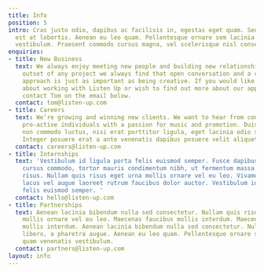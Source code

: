 ```yaml
---
title: Info
position: 5
intro: Cras justo odio, dapibus ac facilisis in, egestas eget quam. Sed posuere consectetur
  est at lobortis. Aenean eu leo quam. Pellentesque ornare sem lacinia quam venenatis
  vestibulum. Praesent commodo cursus magna, vel scelerisque nisl consectetur et.
enquiries:
- title: New Business
  text: We always enjoy meeting new people and building new relationships. At the
    outset of any project we always find that open conversation and a collaborative
    approach is just as important as being creative. If you would like to know more
    about working with Listen Up or wish to find out more about our approach, please
    contact Tom on the email below.
  contact: tom@listen-up.com
- title: Careers
  text: We’re growing and winning new clients. We want to hear from confident and
    pro-active individuals with a passion for music and promotion. Duis mollis, est
    non commodo luctus, nisi erat porttitor ligula, eget lacinia odio sem nec elit.
    Integer posuere erat a ante venenatis dapibus posuere velit aliquet.
  contact: careers@listen-up.com
- title: Internships
  text: 'Vestibulum id ligula porta felis euismod semper. Fusce dapibus, tellus ac
    cursus commodo, tortor mauris condimentum nibh, ut fermentum massa justo sit amet
    risus. Nullam quis risus eget urna mollis ornare vel eu leo. Vivamus sagittis
    lacus vel augue laoreet rutrum faucibus dolor auctor. Vestibulum id ligula porta
    felis euismod semper. '
  contact: hello@listen-up.com
- title: Partnerships
  text: Aenean lacinia bibendum nulla sed consectetur. Nullam quis risus eget urna
    mollis ornare vel eu leo. Maecenas faucibus mollis interdum. Maecenas faucibus
    mollis interdum. Aenean lacinia bibendum nulla sed consectetur. Nulla vitae elit
    libero, a pharetra augue. Aenean eu leo quam. Pellentesque ornare sem lacinia
    quam venenatis vestibulum.
  contact: partners@listen-up.com
layout: info
---
```


